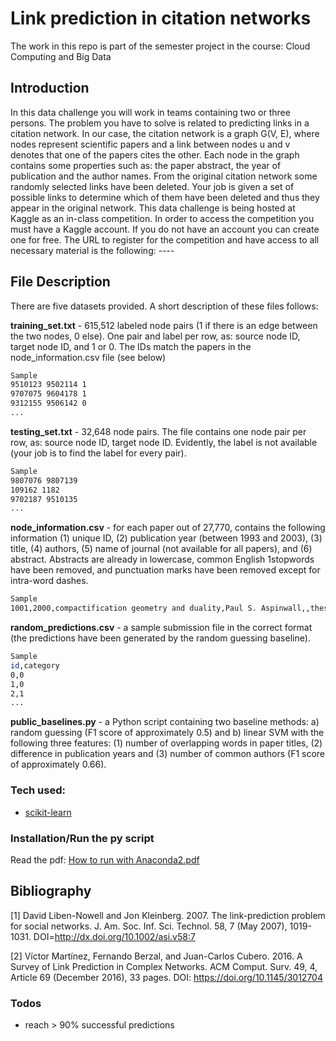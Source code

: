 # Link prediction in citation networks

The work in this repo is part of the semester project in the course: Cloud Computing and Big Data


 ## Introduction
In this data challenge you will work in teams containing two or three persons. The problem you have
to solve is related to predicting links in a citation network. In our case, the citation network is a graph
G(V, E), where nodes represent scientific papers and a link between nodes u and v denotes that one of
the papers cites the other. Each node in the graph contains some properties such as: the paper
abstract, the year of publication and the author names. From the original citation network some
randomly selected links have been deleted. Your job is given a set of possible links to determine
which of them have been deleted and thus they appear in the original network.
This data challenge is being hosted at Kaggle as an in-class competition. In order to access the
competition you must have a Kaggle account. If you do not have an account you can create one for
free. The URL to register for the competition and have access to all necessary material is the
following: ----


## File Description
There are five datasets provided. A short description of these files follows:

**training_set.txt** - 615,512 labeled node pairs (1 if there is an edge between the two nodes, 0 else).
One pair and label per row, as: source node ID, target node ID, and 1 or 0. The IDs match the papers
in the node_information.csv file (see below)
```sh
Sample
9510123 9502114 1
9707075 9604178 1
9312155 9506142 0
...
```

**testing_set.txt** - 32,648 node pairs. The file contains one node pair per row, as: source node ID,
target node ID. Evidently, the label is not available (your job is to find the label for every pair).
```sh
Sample
9807076 9807139
109162 1182
9702187 9510135
...
```
**node_information.csv** - for each paper out of 27,770, contains the following information (1) unique
ID, (2) publication year (between 1993 and 2003), (3) title, (4) authors, (5) name of journal (not
available for all papers), and (6) abstract. Abstracts are already in lowercase, common English
1stopwords have been removed, and punctuation marks have been removed except for intra-word
dashes.
```sh
Sample
1001,2000,compactification geometry and duality,Paul S. Aspinwall,,these are notes based on lectures given at tasi99 we review the geometry of the moduli space of n 2 theories in four dimensions from the point of view of superstring compactification the cases of a type iia or type iib string compactified on a calabi-yau threefold and the heterotic string compactified on k3xt2 are each considered in detail we pay specific attention to the differences between n 2 theories and n 2 theories the moduli spaces of vector multiplets and the moduli spaces of hypermultiplets are reviewed in the case of hypermultiplets this review is limited by the poor state of our current understanding some peculiarities such as mixed instantons and the non-existence of a universal hypermultiplet are discussed
```
**random_predictions.csv** - a sample submission file in the correct format (the predictions have been
generated by the random guessing baseline).
```sh
Sample
id,category
0,0
1,0
2,1
...
```
**public_baselines.py** - a Python script containing two baseline methods: a) random guessing (F1
score of approximately 0.5) and b) linear SVM with the following three features: (1) number of
overlapping words in paper titles, (2) difference in publication years and (3) number of common
authors (F1 score of approximately 0.66).


### Tech used:

* [scikit-learn][ln1]


### Installation/Run the py script

Read the pdf: [How to run with Anaconda2.pdf](https://github.com/ApoGouv/Big-Data-Link-Prediction/blob/master/How%20to%20run%20with%20Anaconda2.pdf)


## Bibliography
[1] David Liben-Nowell and Jon Kleinberg. 2007. The link-prediction problem for social networks.
J. Am. Soc. Inf. Sci. Technol. 58, 7 (May 2007), 1019-1031. DOI=http://dx.doi.org/10.1002/asi.v58:7

[2] Víctor Martínez, Fernando Berzal, and Juan-Carlos Cubero. 2016. A Survey of Link Prediction in
Complex Networks. ACM Comput. Surv. 49, 4, Article 69 (December 2016), 33 pages. DOI:
https://doi.org/10.1145/3012704


### Todos

 - reach > 90% successful predictions


[//]: # (These are reference links used in the body of this note and get stripped out when the markdown processor does its job. There is no need to format nicely because it shouldn't be seen. Thanks SO - http://stackoverflow.com/questions/4823468/store-comments-in-markdown-syntax)

   [ln1]: <https://github.com/scikit-learn/scikit-learn>

